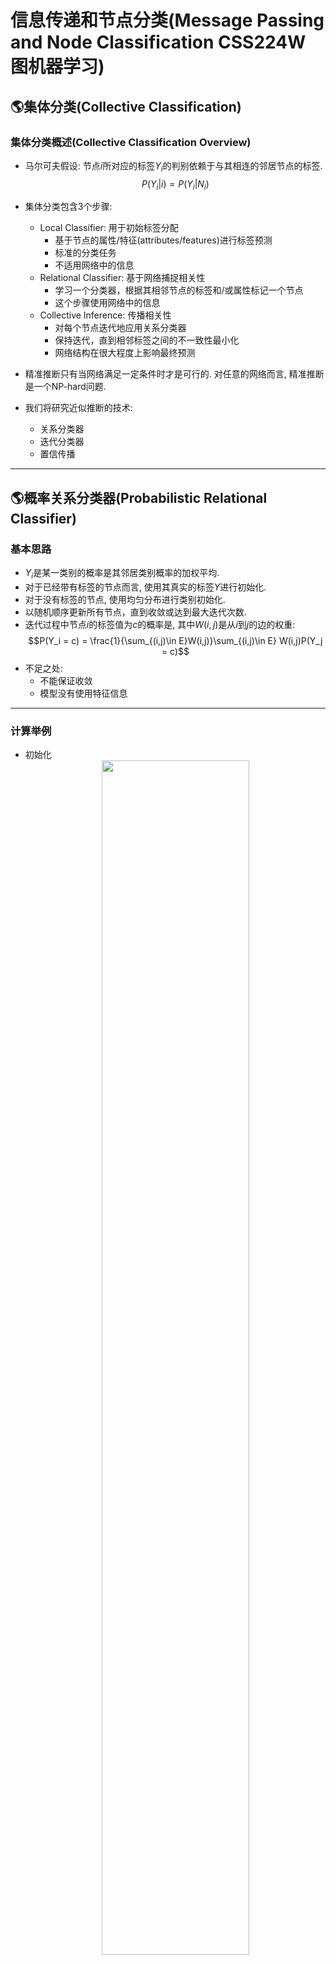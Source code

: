# 信息传递和节点分类(Message Passing and Node Classification CSS224W 图机器学习)
## 🌎集体分类(Collective Classification)
### 集体分类概述(Collective Classification Overview)
+ 马尔可夫假设: 节点$i$所对应的标签$Y_i$的判别依赖于与其相连的邻居节点的标签.
$$P(Y_i|i) = P(Y_i|N_i)$$
+ 集体分类包含3个步骤:
   + Local Classifier: 用于初始标签分配
      + 基于节点的属性/特征(attributes/features)进行标签预测
      + 标准的分类任务
      + 不适用网络中的信息
   + Relational Classifier: 基于网络捕捉相关性
      + 学习一个分类器，根据其相邻节点的标签和/或属性标记一个节点
      + 这个步骤使用网络中的信息
   + Collective Inference: 传播相关性
      + 对每个节点迭代地应用关系分类器
      + 保持迭代，直到相邻标签之间的不一致性最小化
      + 网络结构在很大程度上影响最终预测

+ 精准推断只有当网络满足一定条件时才是可行的. 对任意的网络而言, 精准推断是一个NP-hard问题.
+ 我们将研究近似推断的技术:
   + 关系分类器
   + 迭代分类器
   + 置信传播

---

## 🌎概率关系分类器(Probabilistic Relational Classifier)
### 基本思路
+ $Y_i$是某一类别的概率是其邻居类别概率的加权平均.
+ 对于已经带有标签的节点而言, 使用其真实的标签$Y$进行初始化.
+ 对于没有标签的节点, 使用均匀分布进行类别初始化.
+ 以随机顺序更新所有节点，直到收敛或达到最大迭代次数.
+ 迭代过程中节点$i$的标签值为$c$的概率是, 其中$W(i,j)$是从$i$到$j$的边的权重:
$$P(Y_i = c) = \frac{1}{\sum_{(i,j)\in E}W(i,j)}\sum_{(i,j)\in E} W(i,j)P(Y_j = c)$$
+ 不足之处:
   + 不能保证收敛
   + 模型没有使用特征信息

---

### 计算举例
+ 初始化
   <div align=center>
       <img src=1.png width=70%/>
   </div>
+ 单次迭代中节点取值的概率变化
   <div align=center>
       <img src=2.png width=70%/>
   </div>
+ 一次迭代后
   <div align=center>
       <img src=3.png width=70%/>
   </div>
+ 四次迭代后
   <div align=center>
       <img src=4.png width=70%/>
   </div>
+ 迭代结果
   <div align=center>
       <img src=5.png width=70%/>
   </div>

---

## 🌎迭代分类(Iterative Classification)
+ 迭代分类的主要思想: 根据<font color=lightgreen>节点$i$的属性</font>和<font color=lightgreen>相邻节点$N_i$的标签</font>对节点进行分类.
   + 对每一个节点$i$创建一个向量$a_i$
   + 使用$a_i$进行分类器的训练
   + 节点可能会有不同数量的邻居, 所以我们可以通过计数, 模式, 比例, 均值等等来进行聚合.

### 迭代分类器的基本架构
+ 基础步(Bootstrap phase):
   + 根据节点自身性质,将每个节点$i$转换为一个扁平向量$a_i$
   + 使用局部分类器$f(a_i)$(比如SVM, kNN,...)来计算最好的节点标签$Y_i$
+ 迭代步(Iteration phase):  
   + 对每个节点$i$重复下述步骤:
      + 更新向量$a_i$
      + 通过$f(a_i)$更新标签$Y_i$
   + 保持迭代，直到类标签稳定或达到最大迭代次数
+ 需要注意的是, 基于迭代的分类方法依然是不能保证结果收敛

---

### 举例: 网页分类
+ 使用$one-hot$模型将网页节点表示成一个扁平向量
+ 基础: 训练一个分类器(比如k-NN)进行基于$one-hot$的网页分类.此时不考虑网络中邻居节点所给予的信息.
   <div align=center>
       <img src=6.png width=70%/>
   </div>
+ 新增网络信息, 每个节点维护一个邻居标签的向量:
$$(I_A,I_B,O_A,O_B). I = In, O = Out$$
+ 如果有一个或者多个标签为$A$的节点指向当前节点, 则当前节点的$I_A = 1$
+ 如果当前节点指向的页面其标签为$A$, 则当前节点的$O_A = 1$
   <div align=center>
       <img src=7.png width=70%/>
   </div>
---
+ 训练集操作(Train): 在训练集上训练两个分类器:
   + 基于词向量的
   + 基于词向量和节点连接信息的
   <div align=center>
       <img src=8.png width=70%/>
   </div>

+ 测试集操作: 
   + 使用训练好的词向量分类器对测试集进行基本的分类(Bootstrap)
   <div align=center>
       <img src=9.png width=70%/>
   </div>
   <div align=center>
       <img src=10.png width=70%/>
   </div>
   
   + 为所有的节点更新邻居节点向量(Iterate-Update relational features)
   <div align=center>
       <img src=11.png width=70%/>
   </div>

   + 对所有节点进行重新分类(Iterate-Classify)
   <div align=center>
       <img src=12.png width=70%/>
   </div>
   <div align=center>
       <img src=13.png width=70%/>
   </div>

   + 一直迭代, 直到达到最大的迭代次数或收敛

---

## 🌎迭代分类框架的应用: 虚假评论检测(Applicaion of iterative classification framework: fake review detection)
### REV2 解决方案框架
+ 基本思路: 用户, 产品和评分有内在的质量得分(Quality scores)
   + 用户有<font color=lightgreen>公平分数(Fairness scores)</font>
   + 产品有<font color=lightgreen>优度分数(Goodness scores)</font>
   + 评分有<font color=lightgreen>可靠性得分(Reliability scores)</font>

+ 所有的这些变量都是未知的,需要迭代地计算得出
   <div align=center>
       <img src=14.png width=30%/>
   </div>

### 各项分数的算数表达
+ <font color=lightblue>固定产品优度和评价的可靠性</font>, 用户的公平度计算为:
$$F(u) = \frac{\sum_{(u,p)\in Out(u)}R(u,p)}{|Out(u)|}$$

+ <font color=lightblue>固定用户公平性和评价的可靠性</font>, 产品的优度计算为:
$$G(p) = \frac{\sum_{(u,p)\in In(p)}R(u,p)\cdot score(u,p)}{|In(p)|}$$

+ <font color=lightblue>固定产品优度和用户公平性</font>,用户评价的可靠性计算为:
$$R(u,p) = \frac{1}{\gamma_1 + \gamma_2}(\gamma_1 \cdot F(u) + \gamma_2 \cdot (1 - \frac{|score(u,p) - G(p)|}{2}))$$

### 计算举例
+ 初始化到最佳得分
   <div align=center>
       <img src=15.png width=50%/>
   </div>

+ 更新产品优度, 第一次迭代
   <div align=center>
       <img src=16.png width=50%/>
   </div>

+ 更新评分可靠性, 第一次迭代
   <div align=center>
       <img src=17.png width=50%/>
   </div>

+ 更新用户公平性, 第一次迭代
   <div align=center>
       <img src=18.png width=50%/>
   </div>

+ 迭代至收敛
   <div align=center>
       <img src=19.png width=50%/>
   </div>

---

## 🌎集合分类: 置信传播(Collective Classification Belief Propagation)
### 循环置信传播
+ 置信传播是一种在图模型中回答条件概率查询的动态规划方法.
+ 他是一种迭代过程, 其中相邻变量互相"交谈", 传递消息.

---

### 信息传递(Message Passing)基础
+ Task: 计算图中的节点数
+ Condiction: 每一个节点仅与其相邻的邻居交互(传递消息)
+ Solution: 每一个节点从邻居节点监听消息并更新,然后向前传播
   <div align=center>
       <img src=20.png width=80%/>
   </div>

+ 每个节点只关注传入的信息
   <div align=center>
       <img src=21.png width=80%/>
   </div>

+ 树中的信息传递
   <div align=center>
       <img src=22.png width=80%/>
   </div>

---

### 循环置信传播算法(Loopy BP algorithm)
+ $i$会给$j$传递什么消息呢?
   + 传递的消息取决于节点$i$从其邻居节点(不包含$j)那里获得了什么消息
   + 每一个邻居$k$传递一个消息给$i$

+ 符号描述
   + <font color=lightgreen>Label-label potential matrix $\psi$</font>: 描述节点与其邻居之间的依赖关系. $\psi(Y_i, Y_j)$表示节点$i$为状态$Y_i$时节点$j$为状态$Y_j$的概率.

   + <font color=lightgreen>Prior belief $\phi$</font> : 节点$i$为状态$Y_i$的概率$\phi_{i}(Y_i)$.

   + <font color=lightgreen>$m_{i\rightarrow j}(Y_j)$</font>是$i$对节点$j$状态为$Y_j$的估计.

   + <font color=lightgreen>$\mathscr{L}$</font>是所有状态的集合.

+ 算法描述
   + 1. 初始化所有的消息为1
   + 2. 对所有的节点进行重复

   $$m_{i\rightarrow j}(Y_j) = \alpha\sum_{Y_i\in \mathscr{L}}\psi(Y_i, Y_j)\phi_i(Y_i)\prod_{k\in N_i \setminus j}m_{k\rightarrow i}(Y_i)$$

   <div align=center>
       <img src=23.png width=30%/>
   </div>

+ 如果图中有环, 算法是否还有效?
   + 我们仍然可以运行BP——这是一个局部算法，所以它不会“看到循环”